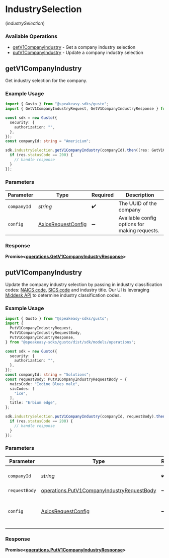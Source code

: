 # IndustrySelection
(*industrySelection*)

### Available Operations

* [getV1CompanyIndustry](#getv1companyindustry) - Get a company industry selection
* [putV1CompanyIndustry](#putv1companyindustry) - Update a company industry selection

## getV1CompanyIndustry

Get industry selection for the company.

### Example Usage

```typescript
import { Gusto } from "@speakeasy-sdks/gusto";
import { GetV1CompanyIndustryRequest, GetV1CompanyIndustryResponse } from "@speakeasy-sdks/gusto/dist/sdk/models/operations";

const sdk = new Gusto({
  security: {
    authorization: "",
  },
});
const companyId: string = "Americium";

sdk.industrySelection.getV1CompanyIndustry(companyId).then((res: GetV1CompanyIndustryResponse) => {
  if (res.statusCode == 200) {
    // handle response
  }
});
```

### Parameters

| Parameter                                                    | Type                                                         | Required                                                     | Description                                                  |
| ------------------------------------------------------------ | ------------------------------------------------------------ | ------------------------------------------------------------ | ------------------------------------------------------------ |
| `companyId`                                                  | *string*                                                     | :heavy_check_mark:                                           | The UUID of the company                                      |
| `config`                                                     | [AxiosRequestConfig](https://axios-http.com/docs/req_config) | :heavy_minus_sign:                                           | Available config options for making requests.                |


### Response

**Promise<[operations.GetV1CompanyIndustryResponse](../../models/operations/getv1companyindustryresponse.md)>**


## putV1CompanyIndustry

Update the company industry selection by passing in industry classification codes: [NAICS code](https://www.naics.com), [SICS code](https://siccode.com/) and industry title. Our UI is leveraging [Middesk API](https://docs.middesk.com/reference/introduction) to determine industry classification codes.

### Example Usage

```typescript
import { Gusto } from "@speakeasy-sdks/gusto";
import {
  PutV1CompanyIndustryRequest,
  PutV1CompanyIndustryRequestBody,
  PutV1CompanyIndustryResponse,
} from "@speakeasy-sdks/gusto/dist/sdk/models/operations";

const sdk = new Gusto({
  security: {
    authorization: "",
  },
});
const companyId: string = "Solutions";
const requestBody: PutV1CompanyIndustryRequestBody = {
  naicsCode: "Iodine Blues male",
  sicCodes: [
    "ice",
  ],
  title: "Erbium edge",
};

sdk.industrySelection.putV1CompanyIndustry(companyId, requestBody).then((res: PutV1CompanyIndustryResponse) => {
  if (res.statusCode == 200) {
    // handle response
  }
});
```

### Parameters

| Parameter                                                                                                | Type                                                                                                     | Required                                                                                                 | Description                                                                                              |
| -------------------------------------------------------------------------------------------------------- | -------------------------------------------------------------------------------------------------------- | -------------------------------------------------------------------------------------------------------- | -------------------------------------------------------------------------------------------------------- |
| `companyId`                                                                                              | *string*                                                                                                 | :heavy_check_mark:                                                                                       | The UUID of the company                                                                                  |
| `requestBody`                                                                                            | [operations.PutV1CompanyIndustryRequestBody](../../models/operations/putv1companyindustryrequestbody.md) | :heavy_minus_sign:                                                                                       | N/A                                                                                                      |
| `config`                                                                                                 | [AxiosRequestConfig](https://axios-http.com/docs/req_config)                                             | :heavy_minus_sign:                                                                                       | Available config options for making requests.                                                            |


### Response

**Promise<[operations.PutV1CompanyIndustryResponse](../../models/operations/putv1companyindustryresponse.md)>**


